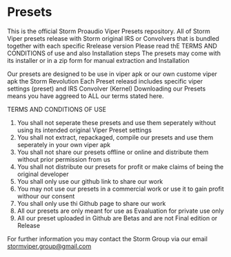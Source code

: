 # Presets
This is the official Storm Proaudio Viper Presets repository. 
All of Storm Viper presets release with Storm original IRS or Convolvers that is bundled together with each specific Rrelease version
Please read thE TERMS AND CONDITIONS of use and also Installation steps 
The presets may come with its installer or in a zip form for manual extraction and Installation

Our presets are designed to be use in viper apk or our own custome viper apk the Storm Revolution
Each Preset releasd includes specific viper settings (preset) and IRS Convolver (Kernel)
Downloading our Presets means you have aggreed to ALL our terms stated here.

TERMS AND CONDITIONS OF USE
1. You shall not seperate these presets and use them seperately without using its intended original Viper Preset settings
2. You shall not extract, repackaged, compile our presets and use them seperately in your own viper apk
3. You shall not share our presets offline or online and distribute them without prior permission from us
4. You shall not distribute our presets for profit or make claims of being the original developer
5. You shall only use our github link to share our work
6. You may not use our presets in a commercial work or use it to gain profit withour our consent
7. You shall only use thi Github page to share our work
8. All our presets are only meant for use as Evaaluation for private use only
9. All our preset uploaded in Github are Betas and are not Final edition or Release

For further information you may contact the Storm Group via our email stormviper.group@gmail.com

